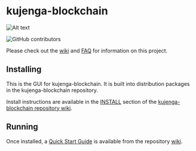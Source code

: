 # kujenga-blockchain
![Alt text](https://www.kujenga.xyz/img/kujenga_logo.svg)

![GitHub contributors](https://img.shields.io/github/contributors/Kujenga-Network/kujenga-blockchain?logo=GitHub)

Please check out the [wiki](https://github.com/Kujenga-Network/kujenga-blockchain/wiki)
and [FAQ](https://github.com/Kujenga-Network/kujenga-blockchain/wiki/FAQ) for
information on this project.

## Installing

This is the GUI for kujenga-blockchain. It is built into distribution packages in the kujenga-blockchain repository.

Install instructions are available in the
[INSTALL](https://github.com/Kujenga-Network/kujenga-blockchain/wiki/INSTALL)
section of the
[kujenga-blockchain repository wiki](https://github.com/Kujenga-Network/kujenga-blockchain/wiki).

## Running

Once installed, a
[Quick Start Guide](https://github.com/Kujenga-Network/kujenga-blockchain/wiki/Quick-Start-Guide)
is available from the repository
[wiki](https://github.com/Kujenga-Network/kujenga-blockchain/wiki).
